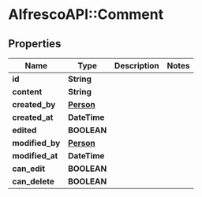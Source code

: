 # AlfrescoAPI::Comment

## Properties
Name | Type | Description | Notes
------------ | ------------- | ------------- | -------------
**id** | **String** |  | 
**content** | **String** |  | 
**created_by** | [**Person**](Person.md) |  | 
**created_at** | **DateTime** |  | 
**edited** | **BOOLEAN** |  | 
**modified_by** | [**Person**](Person.md) |  | 
**modified_at** | **DateTime** |  | 
**can_edit** | **BOOLEAN** |  | 
**can_delete** | **BOOLEAN** |  | 


